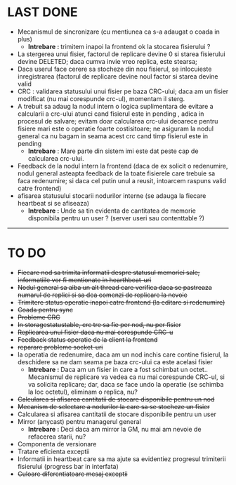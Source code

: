 # LAST DONE
- Mecanismul de sincronizare (cu mentiunea ca s-a adaugat o coada in plus)
    - <b>Intrebare : </b> trimitem inapoi la frontend ok la stocarea fisierului ?
- La stergerea unui fisier, factorul de replicare devine 0 si starea fisierului devine DELETED; daca cumva invie vreo replica, este stearsa; 
- Daca userul face cerere sa stocheze din nou fisierul, se inlocuieste inregistrarea (factorul de replicare devine noul factor si starea devine valid
- CRC : validarea statusului unui fisier pe baza CRC-ului; daca am un fisier modificat (nu mai corespunde crc-ul), momentam il sterg.
- A trebuit sa adaug la nodul intern o logica suplimentara de evitare a calcularii a crc-ului atunci cand fisierul este
in pending , adica in procesul de salvare; evitam doar calcularea crc-ului deoarece pentru fisiere mari este o operatie foarte
costisitoare; ne asiguram la nodul general ca nu bagam in seama acest crc cand timp fisierul este in pending
    - <b>Intrebare</b> : Mare parte din sistem imi este dat peste cap de calcularea crc-ului.
- Feedback de la nodul intern la frontend (daca de ex solicit o redenumire, nodul general asteapta feedback de la toate fisierele care trebuie
sa faca redenumire; si daca cel putin unul a reusit, intoarcem raspuns valid catre frontend)
- afisarea statusului stocarii nodurilor interne (se adauga la fiecare heartbeat si se afiseaza)
    - <b>Intrebare : </b> Unde sa tin evidenta de cantitatea de memorie disponibila pentru un user ? (server useri sau contenttable ?)

___

# TO DO

- ~~Fiecare nod sa trimita informatii despre statusul memoriei sale; informatiile vor fi mentionate in hearthbeat-uri~~
- ~~Nodul general sa aiba un alt thread care verifica daca se pastreaza numarul de replici si sa dea comenzi de replicare la nevoie~~
- ~~Trimitere status operatie inapoi catre frontend (la editare si redenumire)~~
- ~~Coada pentru sync~~
- ~~Probleme CRC~~
- ~~In storagestatustable, crc tre sa fie per nod, nu per fisier~~
- ~~Replicarea unui fisier daca nu mai corespunde CRC-u~~
- ~~Feedback status operatie de la client la frontend~~
- ~~reparare probleme socket-uri~~
- la operatia de redenumire, daca am un nod inchis care contine fisierul, la deschidere sa ne dam seama pe baza crc-ului ca este acelasi fisier
    - <b>Intrebare : </b> Daca am un fisier in care a fost schimbat un octet.. Mecanismul de replicare va vedea ca nu mai corespunde CRC-ul, si va solicita replicare; 
    dar, daca se face undo la operatie (se schimba la loc octetul), eliminam o replica, nu?
- ~~Calcularea si afisarea cantitatii de stocare disponibile pentru un nod~~
- ~~Mecanism de selectare a nodurilor la care sa se stocheze un fisier~~
- Calcularea si afisarea cantitatii de stocare disponibile pentru un user
- Mirror (anycast) pentru managerul general
    - <b>Intrebare : </b>Deci daca am mirror la GM, nu mai am nevoie de refacerea starii, nu?
- Componenta de versionare
- Tratare eficienta exceptii
- Informatii in heartbeat care sa ma ajute sa evidentiez progresul trimiterii fisierului (progress bar in interfata)
- ~~Culoare diferentiatoare mesaj exceptii~~